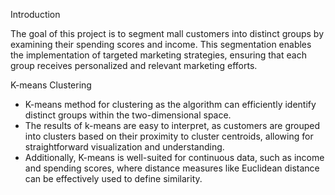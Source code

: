 Introduction

The goal of this project is to segment mall customers into distinct groups by examining their spending scores and income. 
This segmentation enables the implementation of targeted marketing strategies, ensuring that each group receives personalized and relevant marketing efforts.

K-means Clustering

- K-means method for clustering as the algorithm can efficiently identify distinct groups within the two-dimensional space. 
- The results of k-means are easy to interpret, as customers are grouped into clusters based on their proximity to cluster centroids, allowing for straightforward visualization and understanding.
- Additionally, K-means is well-suited for continuous data, such as income and spending scores, where distance measures like Euclidean distance can be effectively used to define similarity.

